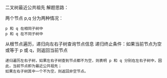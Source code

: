 二叉树最近公共祖先
解题思路：

两个节点 p,q 分为两种情况：

    p 和 q 在相同子树中
    p 和 q 在不同子树中

从根节点遍历，递归向左右子树查询节点信息
递归终止条件：如果当前节点为空或等于 p 或 q，则返回当前节点

    递归遍历左右子树，如果左右子树查到节点都不为空，则表明 p 和 q 分别在左右子树中，因此，当前节点即为最近公共祖先；
    如果左右子树其中一个不为空，则返回非空节点。

